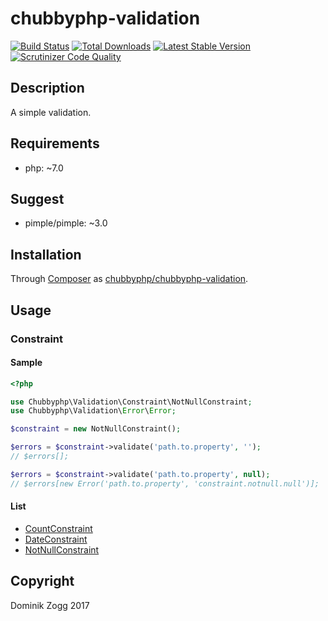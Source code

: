 # chubbyphp-validation

[![Build Status](https://api.travis-ci.org/chubbyphp/chubbyphp-validation.png?branch=master)](https://travis-ci.org/chubbyphp/chubbyphp-validation)
[![Total Downloads](https://poser.pugx.org/chubbyphp/chubbyphp-validation/downloads.png)](https://packagist.org/packages/chubbyphp/chubbyphp-validation)
[![Latest Stable Version](https://poser.pugx.org/chubbyphp/chubbyphp-validation/v/stable.png)](https://packagist.org/packages/chubbyphp/chubbyphp-validation)
[![Scrutinizer Code Quality](https://scrutinizer-ci.com/g/chubbyphp/chubbyphp-validation/badges/quality-score.png?b=master)](https://scrutinizer-ci.com/g/chubbyphp/chubbyphp-validation/?branch=master)

## Description

A simple validation.

## Requirements

 * php: ~7.0

## Suggest

 * pimple/pimple: ~3.0

## Installation

Through [Composer](http://getcomposer.org) as [chubbyphp/chubbyphp-validation][1].

## Usage

### Constraint

#### Sample

```php
<?php

use Chubbyphp\Validation\Constraint\NotNullConstraint;
use Chubbyphp\Validation\Error\Error;

$constraint = new NotNullConstraint();

$errors = $constraint->validate('path.to.property', '');
// $errors[];

$errors = $constraint->validate('path.to.property', null);
// $errors[new Error('path.to.property', 'constraint.notnull.null')];
```

#### List

* [CountConstraint][2]
* [DateConstraint][3]
* [NotNullConstraint][4]

## Copyright

Dominik Zogg 2017

[1]: https://packagist.org/packages/chubbyphp/chubbyphp-validation
[2]: doc/Constraint/CountConstraint.md
[3]: doc/Constraint/DateConstraint.md
[4]: doc/Constraint/NotNullConstraint.md
